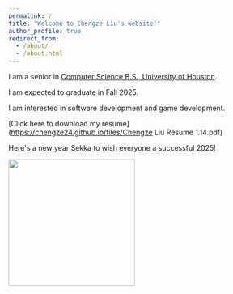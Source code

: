 ```yaml
---
permalink: /
title: "Welcome to Chengze Liu's website!"
author_profile: true
redirect_from: 
  - /about/
  - /about.html
---
```


I am a senior in [Computer Science B.S., University of Houston](https://www.uh.edu/nsm/computer-science/). 


I am expected to graduate in Fall 2025.


I am interested in software development and game development.


[Click here to download my resume](https://chengze24.github.io/files/Chengze Liu Resume 1.14.pdf)


Here's a new year Sekka to wish everyone a successful 2025!


<img src="https://chengze24.github.io/images/sve_newyearsekka.png" alt="" width="250"/>
